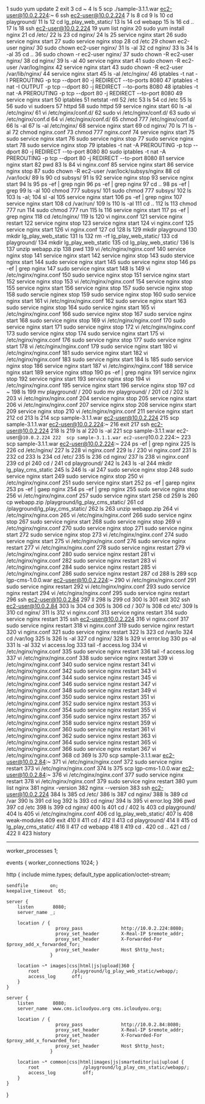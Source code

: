   1  sudo yum update
    2  exit
    3  cd ~
    4  ls
    5  scp ./sample-3.1.1.war ec2-user@10.0.2.224:~
    6  ssh ec2-user@10.0.2.224
    7  ls
    8  cd
    9  ls
   10  cd playground/
   11  ls
   12  cd lg_play_web_static/
   13  ls
   14  cd webapp
   15  ls
   16  cd ..
   17  ls
   18  ssh ec2-user@10.0.2.224
   19  yum list nginx
   20  sudo yum install nginx
   21  cd /etc/
   22  ls
   23  cd nginx/
   24  ls
   25  service nginx start
   26  sudo service nginx start
   27  sudo service nginx stop
   28  cd /etc
   29  chown ec2-user nginx/
   30  sudo chown ec2-user nginx/
   31  ls -al
   32  cd nginx/
   33  ls
   34  ls -al
   35  cd ..
   36  sudo chown -r ec2-user nginx/
   37  sudo chown -R ec2-user nginx/
   38  cd nginx/
   39  ls -al
   40  service nginx start
   41  sudo chown -R ec2-user /var/log/nginx
   42  service nginx start
   43  sudo chown -R ec2-user /var/lib/nginx/
   44  service nginx start
   45  ls -al /etc/nginx/
   46  iptables -t nat -I PREROUTING -p tcp --dport 80 -j REDIRECT --to-ports 8080
   47  iptables -t nat -I OUTPUT -p tcp --dport 80 -j REDIRECT --to-ports 8080
   48  iptables -t nat -A PREROUTING -p tcp --dport 80 -j REDIRECT --to-port 8080
   49  service nginx start
   50  iptables
   51  netstat -ntl
   52  /etc
   53  ls
   54  cd /etc
   55  ls
   56  sudo vi sudoers
   57  httpd
   58  sudo httpd
   59  service nginx start
   60  ls -al /etc/nginx/
   61  vi /etc/nginx/conf.d/
   62  sudo vi /etc/nginx/conf.d/
   63  sudo vi /etc/nginx/conf.d
   64  vi /etc/nginx/conf.d/
   65  chmod 777 /etc/nginx/conf.d/
   66  ls -al
   67  ls -al /etc/nginx/
   68  service nginx start
   69  cd nginx/
   70  ls
   71  ls -al
   72  chmod nginx.conf
   73  chmod 777 nginx.conf
   74  service nginx start
   75  sudo service nginx start
   76  sudo service nginx stop
   77  sudo service nginx start
   78  sudo service nginx stop
   79  iptables -t nat -A PREROUTING -p tcp --dport 80 -j REDIRECT --to-port 8080
   80  sudo iptables -t nat -A PREROUTING -p tcp --dport 80 -j REDIRECT --to-port 8080
   81  service nginx start
   82  pwd
   83  ls
   84  vi nginx.conf
   85  service nginx start
   86  service nginx stop
   87  sudo chown -R ec2-user /var/lock/subsys/nginx
   88  cd /var/lock/
   89  ls
   90  cd subsys/
   91  ls
   92  service nginx stop
   93  service nginx start
   94  ls
   95  ps -ef | grep ngin
   96  ps -ef | grep nginx
   97  cd ..
   98  ps -ef | grep
   99  ls -al
  100  chmod 777 subsys/
  101  sudo chmod 777 subsys/
  102  ls
  103  ls -al;
  104  sl -al
  105  service nginx start
  106  ps -ef | grep nginx
  107  service nginx start
  108  cd /var/run/
  109  ls
  110  ls -al
  111  cd ..
  112  ls
  113  chmod 777 run
  114  sudo chmod 777 run
  115  ls
  116  service nginx start
  117  ps -ef | grep nginx
  118  cd /etc/nginx/
  119  ls
  120  vi nginx.conf
  121  service nginx restart
  122  service nginx stop
  123  service nginx start
  124  vi nginx.conf
  125  service nginx start
  126  vi nginx.conf
  127  cd
  128  ls
  129  mkdir playground
  130  mkdir lg_play_web_static
  131  ls
  132  rm -rf lg_play_web_static/
  133  cd playground/
  134  mkdir lg_play_web_static
  135  cd lg_play_web_static/
  136  ls
  137  unzip webapp.zip
  138  pwd
  139  vi /etc/nginx/nginx.conf
  140  service nginx stop
  141  service nginx start
  142  service nginx stop
  143  sudo stervice nginx start
  144  sudo service nginx start
  145  sudo service nginx stop
  146  ps -ef | grep nginx
  147  sudo service nginx start
  148  ls
  149  vi /etc/nginx/nginx.conf
  150  sudo service nginx stop
  151  service nginx start
  152  service nginx stop
  153  vi /etc/nginx/nginx.conf
  154  service nginx stop
  155  service nginx start
  156  service nginx stop
  157  sudo servcie nginx stop
  158  sudo servcie nginex stop
  159  sudo service nginx stop
  160  sudo service nginx start
  161  vi /etc/nginx/nginx.conf
  162  sudo service nginx start
  163  sudo service nginx stop
  164  sudo service nginx start
  165  vi /etc/nginx/nginx.conf
  166  sudo service nginx stop
  167  sudo service nginx start
  168  sudo service nginx stop
  169  vi /etc/nginx/nginx.conf
  170  sudo service nginx start
  171  sudo service nginx stop
  172  vi /etc/nginx/nginx.conf
  173  sudo service nginx stop
  174  sudo service nginx start
  175  vi /etc/nginx/nginx.conf
  176  sudo service nginx stop
  177  sudo service nginx start
  178  vi /etc/nginx/nginx.conf
  179  sudo service nginx start
  180  vi /etc/nginx/nginx.conf
  181  sudo service nginx start
  182  vi /etc/nginx/nginx.conf
  183  sudo service nginx start
  184  ls
  185  sudo service nginx stop
  186  service nginx start
  187  vi /etc/nginx/nginx.conf
  188  service nginx start
  189  service nginx sttop
  190  ps -ef | grep nginx
  191  service nginx stop
  192  service nginx start
  193  service nginx stop
  194  vi /etc/nginx/nginx.conf
  195  service nginx start
  196  service nginx stop
  197  cd ~
  198  ls
  199  mv playground/ /
  200  sudo mv playground/ /
  201  cd /
  202  ls
  203  vi /etc/nginx/nginx.conf
  204  service nginx stop
  205  service nginx start
  206  vi /etc/nginx/nginx.conf
  207  service nginx stop
  208  service nginx start
  209  service nginx stop
  210  vi /etc/nginx/nginx.conf
  211  service nginx start
  212  cd
  213  ls
  214  scp sample-3.1.1.war ec2-user@10.0.2.224
  215  scp sample-3.1.1.war ec2-user@10.0.2.224:~
  216  exit
  217  ssh ec2-user@10.0.2.224
  218  ls
  219  ls al
  220  ls -al
  221  scp sample-3.1.1.war ec2-user@`10.0.2.224
  222  scp sample-3.1.1.war ec2-user@`10.0.2.224:~
  223  scp sample-3.1.1.war ec2-user@10.0.2.224:~
  224  ps -ef | grep nginx
  225  ls
  226  cd /etc/nginx/
  227  ls
  228  vi nginx.conf
  229  ls /
  230  vi nginx.conf
  231  ls
  232  cd
  233  ls
  234  cd /etc/
  235  ls
  236  cd nginx/
  237  ls
  238  vi nginx.conf
  239  cd pl
  240  cd /
  241  cd playground/
  242  ls
  243  ls -al
  244  mkdir lg_play_cms_static
  245  ls
  246  ls -al
  247  sudo service nginx stop
  248  sudo service nginx start
  249  sudo service nginx stop
  250  vi /etc/nginx/nginx.conf
  251  sudo service nginx start
  252  ps -ef | garep nginx
  253  ps -ef | gaep nginx
  254  ps -ef | grep nginx
  255  sudo service nginx stop
  256  vi /etc/nginx/nginx.conf
  257  sudo service nginx start
  258  cd
  259  ls
  260  cp webapp.zip /playground/lg_play_cms_static/
  261  cd /playground/lg_play_cms_static/
  262  ls
  263  unzip webapp.zip
  264  vi /etc/nginx/nginx.con
  265  vi /etc/nginx/nginx.conf
  266  sudo service nginx stop
  267  sudo service nginx start
  268  sudo service nginx stop
  269  vi /etc/nginx/nginx.conf
  270  sudo service nginx stop
  271  sudo service nginx start
  272  sudo service nginx stop
  273  vi /etc/nginx/nginx.conf
  274  sudo service nginx start
  275  vi /etc/nginx/nginx.conf
  276  sudo service nginx restart
  277  vi /etc/nginx/nginx.conf
  278  sudo service nginx restart
  279  vi /etc/nginx/nginx.conf
  280  sudo service nginx restart
  281  vi /etc/nginx/nginx.conf
  282  sudo service nginx restart
  283  vi /etc/nginx/nginx.conf
  284  sudo service nginx restart
  285  vi /etc/nginx/nginx.conf
  286  sudo service nginx restart
  287  cd
  288  ls
  289  scp lgp-cms-1.0.0.war ec2-user@10.0.2.224:~
  290  vi /etc/nginx/nginx.conf
  291  sudo service nginx restart
  292  vi /etc/nginx/nginx.conf
  293  sudo service nginx restart
  294  vi /etc/nginx/nginx.conf
  295  sudo service nginx restart
  296  ssh ec2-user@10.0.2.84
  297  ll
  298  ls
  299  cd
  300  ls
  301  exit
  302  ssh ec2-user@10.0.2.84
  303  ls
  304  cd
  305  ls
  306  cd /
  307  ls
  308  cd etc/
  309  ls
  310  cd nginx/
  311  ls
  312  vi nginx.conf
  313  service nginx restart
  314  sudo service nginx restart
  315  ssh ec2-user@10.0.2.224
  316  vi nginx.conf
  317  sudo service nginx restart
  318  vi nginx.conf
  319  sudo service nginx restart
  320  vi nginx.conf
  321  sudo service nginx restart
  322  ls
  323  cd /var/lo
  324  cd /var/log
  325  ls
  326  ls -al
  327  cd nginx/
  328  ls
  329  vi error.log
  330  ps -al
  331  ls -al
  332  vi access.log
  333  tail -f access.log
  334  vi /etc/nginx/nginx.conf
  335  sudo service nginx restart
  336  tail -f access.log
  337  vi /etc/nginx/nginx.conf
  338  sudo service nginx restart
  339  vi /etc/nginx/nginx.conf
  340  sudo service nginx restart
  341  vi /etc/nginx/nginx.conf
  342  sudo service nginx restart
  343  vi /etc/nginx/nginx.conf
  344  sudo service nginx restart
  345  vi /etc/nginx/nginx.conf
  346  sudo service nginx restart
  347  vi /etc/nginx/nginx.conf
  348  sudo service nginx restart
  349  vi /etc/nginx/nginx.conf
  350  sudo service nginx restart
  351  vi /etc/nginx/nginx.conf
  352  sudo service nginx restart
  353  vi /etc/nginx/nginx.conf
  354  sudo service nginx restart
  355  vi /etc/nginx/nginx.conf
  356  sudo service nginx restart
  357  vi /etc/nginx/nginx.conf
  358  sudo service nginx restart
  359  vi /etc/nginx/nginx.conf
  360  sudo service nginx restart
  361  vi /etc/nginx/nginx.conf
  362  sudo service nginx restart
  363  vi /etc/nginx/nginx.conf
  364  sudo service nginx restart
  365  vi /etc/nginx/nginx.conf
  366  sudo service nginx restart
  367  vi /etc/nginx/nginx.conf
  368  cd
  369  ls
  370  scp sample-3.1.1.war ec2-user@10.0.2.84:~
  371  vi /etc/nginx/nginx.conf
  372  sudo service nginx restart
  373  vi /etc/nginx/nginx.conf
  374  ls
  375  scp lgp-cms-1.0.0.war ec2-user@10.0.2.84:~
  376  vi /etc/nginx/nginx.conf
  377  sudo service nginx restart
  378  vi /etc/nginx/nginx.conf
  379  sudo service nginx restart
  380  yum list nginx
  381  nginx -version
  382  nginx --version
  383  ssh ec2-user@10.0.2.224
  384  ls
  385  cd /etc/
  386  ls
  387  cd nginx/
  388  ls
  389  cd /var
  390  ls
  391  cd log
  392  ls
  393  cd nginx/
  394  ls
  395  vi error.log
  396  pwd
  397  cd /etc
  398  ls
  399  cd nginx/
  400  ls
  401  cd /
  402  ls
  403  cd playground/
  404  ls
  405  vi /etc/nginx/nginx.conf
  406  cd lg_play_web_static/
  407  ls
  408  weak-modules
  409  exit
  410  ll
  411  cd /
  412  ll
  413  cd playground/
  414  ll
  415  cd lg_play_cms_static/
  416  ll
  417  cd webapp
  418  ll
  419  cd .
  420  cd ..
  421  cd /
  422  ll
  423  history

---

worker_processes  1;

events {
    worker_connections  1024;
}

http {
    include       mime.types;
    default_type  application/octet-stream;

    sendfile        on;
    keepalive_timeout  65;

    server {
        listen       8080;
        server_name _;

        location / {
                      proxy_pass              http://10.0.2.224:8080;
                      proxy_set_header        X-Real-IP $remote_addr;
                      proxy_set_header        X-Forwarded-For $proxy_add_x_forwarded_for;
                      proxy_set_header        Host $http_host;
                    }

        location ~* images|css|html|js|upload|360 {
            root            /playground/lg_play_web_static/webapp/;
            access_log      off;
        }
    }

    server {
        listen       8080;
        server_name  www.cms.icloudyou.org cms.icloudyou.org;

        location / {
                      proxy_pass              http://10.0.2.84:8080;
                      proxy_set_header        X-Real-IP $remote_addr;
                      proxy_set_header        X-Forwarded-For $proxy_add_x_forwarded_for;
                      proxy_set_header        Host $http_host;
                    }

        location ~* common|css|html|images|js|smarteditor|ui|upload {
            root                /playground/lg_play_cms_static/webapp/;
            access_log          off;
        }
    }

}
